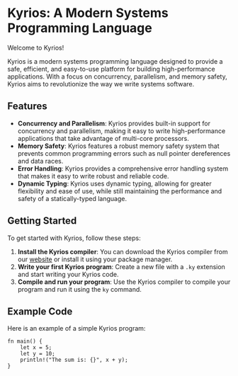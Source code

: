 # Kyrios: A Modern Systems Programming Language

Welcome to Kyrios!

Kyrios is a modern systems programming language designed to provide a safe, efficient, and easy-to-use platform for building high-performance applications. With a focus on concurrency, parallelism, and memory safety, Kyrios aims to revolutionize the way we write systems software.

## Features

- **Concurrency and Parallelism**: Kyrios provides built-in support for concurrency and parallelism, making it easy to write high-performance applications that take advantage of multi-core processors.
- **Memory Safety**: Kyrios features a robust memory safety system that prevents common programming errors such as null pointer dereferences and data races.
- **Error Handling**: Kyrios provides a comprehensive error handling system that makes it easy to write robust and reliable code.
- **Dynamic Typing**: Kyrios uses dynamic typing, allowing for greater flexibility and ease of use, while still maintaining the performance and safety of a statically-typed language.

## Getting Started

To get started with Kyrios, follow these steps:

1. **Install the Kyrios compiler**: You can download the Kyrios compiler from our [website](#) or install it using your package manager.
2. **Write your first Kyrios program**: Create a new file with a `.ky` extension and start writing your Kyrios code.
3. **Compile and run your program**: Use the Kyrios compiler to compile your program and run it using the `ky` command.

## Example Code

Here is an example of a simple Kyrios program:

```ky
fn main() {
    let x = 5;
    let y = 10;
    println!("The sum is: {}", x + y);
}
